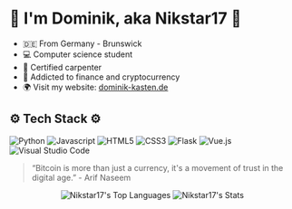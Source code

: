 # 🚀 **I'm Dominik, aka Nikstar17** 🌟

-   🇩🇪 From Germany - Brunswick
-   💻 Computer science student
-   🧱 Certified carpenter
-   💊 Addicted to finance and cryptocurrency
-   🌍 Visit my website: [dominik-kasten.de](https://dominik-kasten.de)

## ⚙️ Tech Stack ⚙️

![Python](https://img.shields.io/badge/python-410A0?style=for-the-badge&logo=python&logoColor=ffdd54)
![Javascript](https://img.shields.io/badge/Javascript-grey?style=for-the-badge&logo=javascript)
![HTML5](https://img.shields.io/badge/html5-%23E34F26.svg?style=for-the-badge&logo=html5&logoColor=white)
![CSS3](https://img.shields.io/badge/css3-%231572B6.svg?style=for-the-badge&logo=css3&logoColor=white)
![Flask](https://img.shields.io/badge/Flask-000000.svg?style=for-the-badge&logo=flask&logoColor=white)
![Vue.js](https://img.shields.io/badge/Vue.js-4FC08D.svg?style=for-the-badge&logo=vuedotjs&logoColor=white)
![Visual Studio Code](https://img.shields.io/badge/Visual%20Studio%20Code-0078d7.svg?style=for-the-badge&logo=visual-studio-code&logoColor=white)

> “Bitcoin is more than just a currency, it's a movement of trust in the digital age.” - Arif Naseem

<div align="center">

![Nikstar17's Top Languages](https://github-readme-stats.vercel.app/api/top-langs/?username=Nikstar17&theme=vue-dark&show_icons=true&hide_border=true&layout=compact&card_width=450)
![Nikstar17's Stats](https://github-readme-stats.vercel.app/api?username=Nikstar17&theme=vue-dark&show_icons=true&hide_border=true&count_private=true&card_width=450)

</div>
